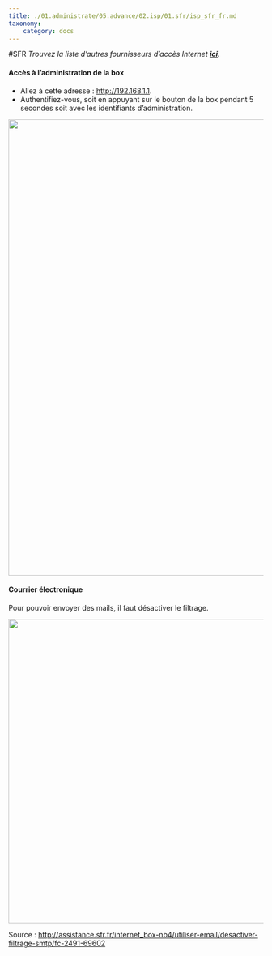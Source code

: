 ```yaml
---
title: ./01.administrate/05.advance/02.isp/01.sfr/isp_sfr_fr.md
taxonomy:
    category: docs
---
```

#SFR
*Trouvez la liste d’autres fournisseurs d’accès Internet **[ici](/isp_fr)**.*
#### Accès à l’administration de la box
* Allez à cette adresse : http://192.168.1.1.
* Authentifiez-vous, soit en appuyant sur le bouton de la box pendant 5 secondes soit avec les identifiants d’administration.

<img src="/images/sfr-authentification.png" width=900>

#### Courrier électronique
Pour pouvoir envoyer des mails, il faut désactiver le filtrage.

<img src="/images/sfr-filtrage.png" width=600>

Source : http://assistance.sfr.fr/internet_box-nb4/utiliser-email/desactiver-filtrage-smtp/fc-2491-69602
